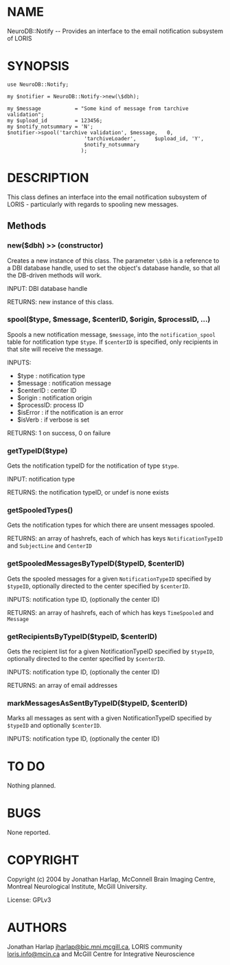 # NAME

NeuroDB::Notify -- Provides an interface to the email notification subsystem
of LORIS

# SYNOPSIS

    use NeuroDB::Notify;

    my $notifier = NeuroDB::Notify->new(\$dbh);

    my $message           = "Some kind of message from tarchive validation";
    my $upload_id         = 123456;
    my $notify_notsummary = 'N';
    $notifier->spool('tarchive validation', $message,   0,
                             'tarchiveLoader',      $upload_id, 'Y',
                             $notify_notsummary
                            );

# DESCRIPTION

This class defines an interface into the email notification subsystem of
LORIS - particularly with regards to spooling new messages.

## Methods

### new($dbh) >> (constructor)

Creates a new instance of this class. The parameter `\$dbh` is a
reference to a DBI database handle, used to set the object's database
handle, so that all the DB-driven methods will work.

INPUT: DBI database handle

RETURNS: new instance of this class.

### spool($type, $message, $centerID, $origin, $processID, ...)

Spools a new notification message, `$message`, into the `notification_spool`
table for notification type `$type`. If `$centerID` is specified, only
recipients in that site will receive the message.

INPUTS:
  - $type     : notification type
  - $message  : notification message
  - $centerID : center ID
  - $origin   : notification origin
  - $processID: process ID
  - $isError  : if the notification is an error
  - $isVerb   : if verbose is set

RETURNS: 1 on success, 0 on failure

### getTypeID($type)

Gets the notification typeID for the notification of type `$type`.

INPUT: notification type

RETURNS: the notification typeID, or undef is none exists

### getSpooledTypes()

Gets the notification types for which there are unsent messages spooled.

RETURNS: an array of hashrefs, each of which has keys `NotificationTypeID` and
`SubjectLine` and `CenterID`

### getSpooledMessagesByTypeID($typeID, $centerID)

Gets the spooled messages for a given `NotificationTypeID` specified by
`$typeID`, optionally directed to the center specified by `$centerID`.

INPUTS: notification type ID, (optionally the center ID)

RETURNS: an array of hashrefs, each of which has keys `TimeSpooled` and
`Message`

### getRecipientsByTypeID($typeID, $centerID)

Gets the recipient list for a given NotificationTypeID specified by
`$typeID`, optionally directed to the center specified by `$centerID`.

INPUTS: notification type ID, (optionally the center ID)

RETURNS: an array of email addresses

### markMessagesAsSentByTypeID($typeID, $centerID)

Marks all messages as sent with a given NotificationTypeID specified by
`$typeID` and optionally `$centerID`.

INPUTS: notification type ID, (optionally the center ID)

# TO DO

Nothing planned.

# BUGS

None reported.

# COPYRIGHT

Copyright (c) 2004 by Jonathan Harlap, McConnell Brain Imaging Centre,
Montreal Neurological Institute, McGill University.

License: GPLv3

# AUTHORS

Jonathan Harlap <jharlap@bic.mni.mcgill.ca>,
LORIS community <loris.info@mcin.ca> and McGill Centre for Integrative Neuroscience
